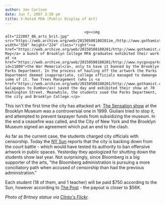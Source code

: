 ```yaml
---
author: Jen Carlson
date: Jun 7, 2007 3:30 pm
title: X-Rated PDA (Public Display of Art)
---
```


	
										<p><img alt="222007_06_arts_brit.jpg" src="https://web.archive.org/web/20150508180201im_/http://www.gothamist.com/attachments/arts_jen/222007_06_arts_brit.jpg" width="350" height="224" class="right"><a href="https://web.archive.org/web/20150508180201/http://www.gothamist.com/2006/05/23/brooklyn_colleg.php">Last May</a> a bunch of Brooklyn College MFA graduates exhibited their work at <a href="https://web.archive.org/web/20150508180201/http://www.nycgovparks.org/sub_your_park/historical_signs/hs_historical_sign.php?id=11809">the War Memorial</a>, only to have it banned by the Brooklyn Parks Department. In the process of hauling off the artwork the Parks Department deemed inappropriate, college officials managed to damange some of it. Two Trees Management (who is <a href="https://web.archive.org/web/20150508180201/http://www.gothamist.com/2007/05/30/galapagos.php">moving Galapagos to Dumbo</a>) saved the day and exhibited their show at 70 Washington Street. Meanwhile, the students sued the Parks Department, the city and Brooklyn College.</p>

<p>This isn&apos;t the first time the city has attacked art. <a href="https://web.archive.org/web/20150508180201/http://www.artsjournal.com/issues/Brooklyn.htm">The Sensation show</a> at the Brooklyn Museum was a controversial one in 1999. Giuliani tried to stop it, and attempted to prevent taxpayer funds from subsidizing the museum. In the end a ceasefire was called, and the City of New York and the Brooklyn Museum signed an agreement which put an end to the clash.  </p>

<p>As far as the current case, the students charged city officials with censorship. Today the <a href="https://web.archive.org/web/20150508180201/http://www.nysun.com/article/56021">NY Sun</a> reports that the city is backing down from the court battle - which would have tested its authority to ban offensive artwork in public spaces. Yesterday they apologized for shutting down the students show last year.  Not surprisingly, since Bloomberg is a big supporter of the arts, &quot;the Bloomberg administration is pursuing a more conciliatory path when accused of censorship than had the previous administration.&quot; </p>

<p>Each student (18 of them, and 1 teacher) will be paid $750 according to the Sun, however according to <a href="https://web.archive.org/web/20150508180201/http://www.nypost.com/seven/06072007/news/regionalnews/xxx_art_victory_regionalnews_stefanie_cohen.htm">The Post</a> - the payout is closer to $56K.</p>

<p><em>Photo of Britney statue via <a href="https://web.archive.org/web/20150508180201/http://www.flickr.com/photos/clinto/227455235/">Clinto&apos;s Flickr</a>.</em></p>					
										
									
				